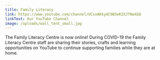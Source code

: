 ```yaml
---
title: Family Literacy
link: https://www.youtube.com/channel/UCsoAKkydC9BSeKIXJTNwXGQ
linkText: Our YouTube Channel
image: /uploads/wall_tent_small.jpg
---
```

The Family Literacy Centre is now online! During COVID-19 the Family Literacy Centre staff are sharing their stories, crafts and learning opportunities on YouTube to continue supporting families while they are at home.